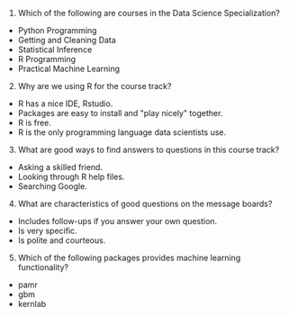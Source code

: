 1. Which of the following are courses in the Data Science Specialization? 
  * Python Programming
  * Getting and Cleaning Data
  * Statistical Inference
  * R Programming
  * Practical Machine Learning
  
2. Why are we using R for the course track?
  * R has a nice IDE, Rstudio.
  * Packages are easy to install and "play nicely" together.
  * R is free.
  * R is the only programming language data scientists use.

3. What are good ways to find answers to questions in this course track?
  * Asking a skilled friend.
  * Looking through R help files.
  * Searching Google.

4. What are characteristics of good questions on the message boards?
  * Includes follow-ups if you answer your own question.
  * Is very specific.
  * Is polite and courteous.
  
5. Which of the following packages provides machine learning functionality?
  * pamr
  * gbm
  * kernlab

